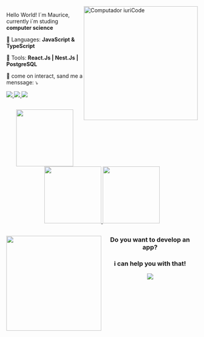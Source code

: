<img src="https://raw.githubusercontent.com/MicaelliMedeiros/micaellimedeiros/master/image/computer-illustration.png" min-width="300px" max-width="300px" width="300px" align="right" alt="Computador iuriCode">

<p align="left"> 
  Hello World! I´m Maurice, currently i´m studing <strong>computer science</strong>
</p>

<p align="left">
  🦄 Languages: <strong>JavaScript & TypeScript</strong>
</p>

<p align="left">
  💼 Tools: <strong>React.Js | Nest.Js | PostgreSQL</strong>
</p>

<p align="left">
  💌 come on interact, sand me a menssage: ⤵️
</p>

<div align="left">
  <a href="https://www.instagram.com/_joaoalencarl/" alt="Instagram">
    <img src="https://img.shields.io/badge/-Instagram-b222d2?style=for-the-badge&logo=Instagram&logoColor=FFF"/>
  </a>
  
  <a href="https:https://www.linkedin.com/in/joaoalencarlima/">
    <img src="https://img.shields.io/badge/-Linkedin-b222d2?style=for-the-badge&logo=Linkedin&logoColor=FFF"/>
  </a>
  
  <a href="https://discord.gg/bD23BU7Rdg" alt="Discord">
    <img src="https://img.shields.io/badge/-Discord-b222d2?style=for-the-badge&logo=Discord&logoColor=FFF"/>
  </a>
</div>

##

  <div align="center">
  <img width="150" height="150" src="https://media.giphy.com/media/WCtRYR2Km3v2ipMc0t/giphy.gif"/>
    <a href="https://github.com/Joaoalencarl/">
      <img height="150em"src="https://github-readme-stats.vercel.app/api?username=Joaoalencarl&theme=radical"/>
      <img height="150em"src="https://github-readme-stats.vercel.app/api/top-langs/?username=iuricode&hide=html&layout=compact&theme=dark"/>
    </a>
  </div>

##

<img src="https://media.giphy.com/media/L3bj6t3opdeNddYCyl/giphy.gif" align="left" height="250"/>

<h3 align="center">
 <strong>Do you want to develop an app?</strong>
</h3>

<h3 align="center">
  <strong>i can help you with that!</strong>
</h3>

<p align="center">
  <a href="https://skillicons.dev">
    <img src="https://skillicons.dev/icons?i=html,css,js,ts,py,swift,git,github,vscode,nodejs,react,nextjs,mongodb,mysql,postman&perline=5" />
  </a>
</p>

##
